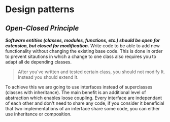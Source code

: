 # Design patterns
## _Open-Closed Principle_
**_Software entities (classes, modules, functions, etc.) should be open for extension, but closed for modification._**
Write code to be able to add new functionality without changing the existing base code. This is done in order to prevent
sitautions in which a change to one class also requires you to adapt all de depending classes.
> After you've written and tested certain class, you should not modify It. Instead you should extend It.

To achieve this we are going to use interfaces instead of superclasses (classes with inheritance). The main benefit is an additional level of abstraction which enables loose coupling. Every interface are independant of each other and don't need to share any code, if you consider it beneficial that two implementations of an interface share some code, you can either use inheritance or composition.